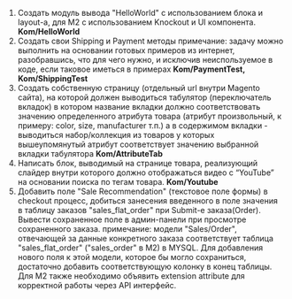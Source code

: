 1) Создать модуль вывода "HelloWorld" с использованием блока и layout-а, для M2 с использованием Knockout и UI компонента.
**Kom/HelloWorld**
2) Создать свои Shipping и Payment методы
примечание: задачу можно выполнить на основании готовых примеров из интернет, разобравшись, что для чего нужно, и исключив неиспользуемое в коде, если таковое иметься в примерах
**Kom/PaymentTest, Kom/ShippingTest**
3) Создать собственную страницу (отдельный url внутри Magento сайта), на которой должен выводиться табулятор (переключатель вкладок) в котором название вкладки должно соответствовать значению определенного атрибута товара (атрибут произвольный, к примеру: color, size, manufacturer т.п.) а в содержимом вкладки - выводиться набор/коллекция из товаров у которых вышеупомянутый атрибут соответствует значению выбранной вкладки табулятора
**Kom/AttributeTab**
4) Написать блок, выводимый на странице товара, реализующий слайдер внутри которого должно отображаться видео с “YouTube” на основании поиска по тегам товара.
**Kom/Youtube**
5) Добавить поле "Sale Recommendation" (текстовое поле формы) в checkout процесс, добиться занесения введенного в поле значения в таблицу заказов "sales_flat_order" при Submit-е заказа(Order). Вывести сохраненное поле в админ-панели при просмотре сохраненного заказа.
примечание: модели "Sales/Order", отвечающей за данные конкретного заказа соответствует таблица "sales_flat_order" ("sales_order" в M2) в MYSQL. Для добавления нового поля к этой модели, которое бы могло сохраниться, достаточно добавить соответствующую колонку в конец таблицы. Для M2 также необходимо объявить extension attribute для корректной работы через API интерфейс.